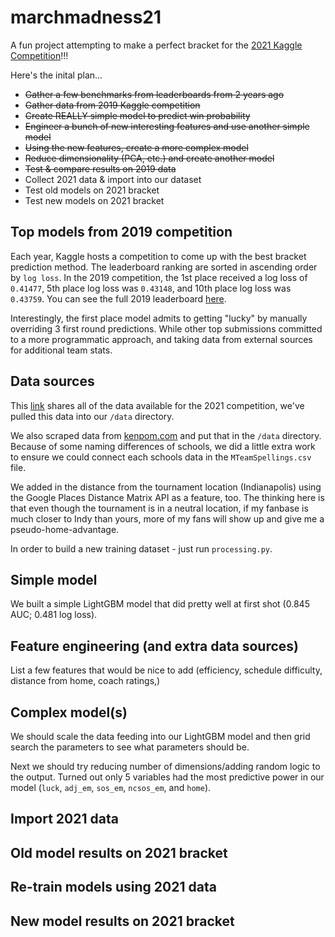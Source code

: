 # marchmadness21
A fun project attempting to make a perfect bracket for the [2021 Kaggle Competition](https://www.kaggle.com/c/ncaam-march-mania-2021/data)!!!

Here's the inital plan...  
- ~~Gather a few benchmarks from leaderboards from 2 years ago~~
- ~~Gather data from 2019 Kaggle competition~~
- ~~Create REALLY simple model to predict win probability~~
- ~~Engineer a bunch of new interesting features and use another simple model~~
- ~~Using the new features, create a more complex model~~
- ~~Reduce dimensionality (PCA, etc.) and create another model~~
- ~~Test & compare results on 2019 data~~
- Collect 2021 data & import into our dataset
- Test old models on 2021 bracket
- Test new models on 2021 bracket

## Top models from 2019 competition
Each year, Kaggle hosts a competition to come up with the best bracket prediction method.  The leaderboard ranking are sorted in ascending order by `log loss`.  In the 2019 competition, the 1st place received a log loss of `0.41477`, 5th place log loss was `0.43148`, and 10th place log loss was `0.43759`.  You can see the full 2019 leaderboard [here](https://www.kaggle.com/c/mens-machine-learning-competition-2019/leaderboard).

Interestingly, the first place model admits to getting "lucky" by manually overriding 3 first round predictions.  While other top submissions committed to a more programmatic approach, and taking data from external sources for additional team stats.

## Data sources
This [link](https://www.kaggle.com/c/ncaam-march-mania-2021/data) shares all of the data available for the 2021 competition, we've pulled this data into our `/data` directory.  

We also scraped data from [kenpom.com](kenpom.com) and put that in the `/data` directory.  Because of some naming differences of schools, we did a little extra work to ensure we could connect each schools data in the `MTeamSpellings.csv` file.

We added in the distance from the tournament location (Indianapolis) using the Google Places Distance Matrix API as a feature, too.  The thinking here is that even though the tournament is in a neutral location, if my fanbase is much closer to Indy than yours, more of my fans will show up and give me a pseudo-home-advantage.

In order to build a new training dataset - just run `processing.py`.

## Simple model
We built a simple LightGBM model that did pretty well at first shot (0.845 AUC; 0.481 log loss).  

## Feature engineering (and extra data sources)
List a few features that would be nice to add (efficiency, schedule difficulty, distance from home, coach ratings,)

## Complex model(s)
We should scale the data feeding into our LightGBM model and then grid search the parameters to see what parameters should be.

Next we should try reducing number of dimensions/adding random logic to the output.  Turned out only 5 variables had the most predictive power in our model (`luck`, `adj_em`, `sos_em`, `ncsos_em`, and `home`).

## Import 2021 data


## Old model results on 2021 bracket


## Re-train models using 2021 data


## New model results on 2021 bracket


